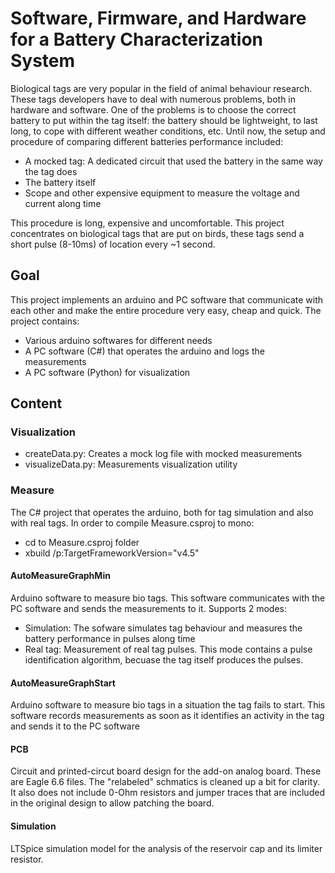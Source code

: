 # Software, Firmware, and Hardware for a Battery Characterization System
Biological tags are very popular in the field of animal behaviour research.
These tags developers have to deal with numerous problems, both in hardware and software.
One of the problems is to choose the correct battery to put within the tag itself: the battery should be lightweight, to last long, to cope with different weather conditions, etc.
Until now, the setup and procedure of comparing different batteries performance included:
- A mocked tag: A dedicated circuit that used the battery in the same way the tag does
- The battery itself
- Scope and other expensive equipment to measure the voltage and current along time

This procedure is long, expensive and uncomfortable.
This project concentrates on biological tags that are put on birds, these tags send a short pulse (8-10ms) of location every ~1 second.

## Goal
This project implements an arduino and PC software that communicate with each other and make the entire procedure very easy, cheap and quick.
The project contains:
- Various arduino softwares for different needs
- A PC software (C#) that operates the arduino and logs the measurements
- A PC software (Python) for visualization

## Content

### Visualization
- createData.py: Creates a mock log file with mocked measurements
- visualizeData.py: Measurements visualization utility

### Measure
The C# project that operates the arduino, both for tag simulation and also with real tags.
In order to compile Measure.csproj to mono: 
- cd to Measure.csproj folder
- xbuild /p:TargetFrameworkVersion="v4.5"

#### AutoMeasureGraphMin
Arduino software to measure bio tags.
This software communicates with the PC software and sends the measurements to it.
Supports 2 modes:
- Simulation: The sofware simulates tag behaviour and measures the battery performance in pulses along time
- Real tag: Measurement of real tag pulses. This mode contains a pulse identification algorithm, becuase the tag itself produces the pulses.

#### AutoMeasureGraphStart
Arduino software to measure bio tags in a situation the tag fails to start.
This software records measurements as soon as it identifies an activity in the tag and sends it to the PC software

#### PCB
Circuit and printed-circut board design for the add-on analog board. These are Eagle 6.6 files. The "relabeled" schmatics is cleaned up a bit for clarity. It also does not include 0-Ohm resistors and jumper traces that are included in the original design to allow patching the board. 

#### Simulation
LTSpice simulation model for the analysis of the reservoir cap and its limiter resistor. 
